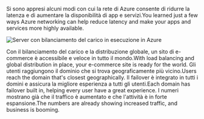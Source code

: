 <span data-ttu-id="1b5a0-101">Si sono appresi alcuni modi con cui la rete di Azure consente di ridurre la latenza e di aumentare la disponibilità di app e servizi.</span><span class="sxs-lookup"><span data-stu-id="1b5a0-101">You learned just a few ways Azure networking can help reduce latency and make your apps and services more highly available.</span></span> 

![Server con bilanciamento del carico in esecuzione in Azure](../media/5-heading.png)

<span data-ttu-id="1b5a0-103">Con il bilanciamento del carico e la distribuzione globale, un sito di e-commerce è accessibile e veloce in tutto il mondo.</span><span class="sxs-lookup"><span data-stu-id="1b5a0-103">With load balancing and global distribution in place, your e-commerce site is ready for the world.</span></span> <span data-ttu-id="1b5a0-104">Gli utenti raggiungono il dominio che si trova geograficamente più vicino.</span><span class="sxs-lookup"><span data-stu-id="1b5a0-104">Users reach the domain that's closest geographically.</span></span> <span data-ttu-id="1b5a0-105">Il failover è integrato in tutti i domini e assicura la migliore esperienza a tutti gli utenti.</span><span class="sxs-lookup"><span data-stu-id="1b5a0-105">Each domain has failover built in, helping every user have a great experience.</span></span> <span data-ttu-id="1b5a0-106">I numeri mostrano già che il traffico è aumentato e che l'attività è in forte espansione.</span><span class="sxs-lookup"><span data-stu-id="1b5a0-106">The numbers are already showing increased traffic, and business is booming.</span></span>

